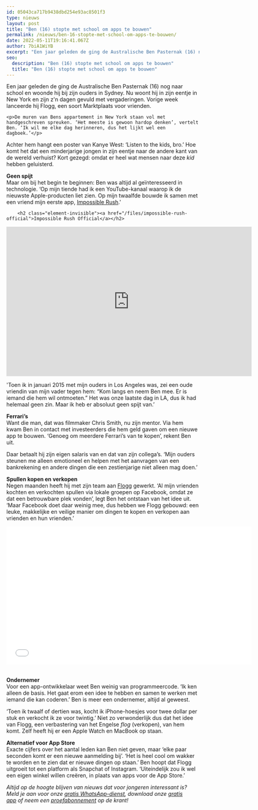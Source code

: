 ```yaml
---
id: 05043ca717b9438dbd254e93ac8501f3
type: nieuws
layout: post
title: "Ben (16) stopte met school om apps te bouwen"
permalink: /nieuws/ben-16-stopte-met-school-om-apps-te-bouwen/
date: 2022-05-11T19:16:41.067Z
author: 7biA1WiYB
excerpt: "Een jaar geleden de ging de Australische Ben Pasternak (16) nog naar school en woonde hij bij zijn ouders in Sydney. Nu woont hij in zijn eentje in New York en zijn z'n dagen gevuld met vergaderingen. Vorige week lanceerde hij Flogg, een soort Marktplaats voor vrienden.  "
seo:
  description: "Ben (16) stopte met school om apps te bouwen"
  title: "Ben (16) stopte met school om apps te bouwen"
---
```

Een jaar geleden de ging de Australische Ben Pasternak (16) nog naar school en woonde hij bij zijn ouders in Sydney. Nu woont hij in zijn eentje in New York en zijn z'n dagen gevuld met vergaderingen. Vorige week lanceerde hij Flogg, een soort Marktplaats voor vrienden.  

    <p>De muren van Bens appartement in New York staan vol met handgeschreven spreuken. ‘Het meeste is gewoon hardop denken’, vertelt Ben. ‘Ik wil me elke dag herinneren, dus het lijkt wel een dagboek.’</p>
<p>Achter hem hangt een poster van Kanye West: ‘Listen to the kids, bro.’ Hoe komt het dat een minderjarige jongen in zijn eentje naar de andere kant van de wereld verhuist? Kort gezegd: omdat er heel wat mensen naar deze <em>kid</em> hebben geluisterd.</p>
<p><strong>Geen spijt</strong><br>Maar om bij het begin te beginnen: Ben was altijd al geïnteresseerd in technologie. ‘Op mijn tiende had ik een YouTube-kanaal waarop ik de nieuwste Apple-producten liet zien. Op mijn twaalfde bouwde ik samen met een vriend mijn eerste app, <a href="http://impossiblerush.net/" target="_blank">Impossible Rush</a>.'</p>
<p><div class="media media-element-container media-default"><div id="file-17959" class="file file-video file-video-youtube">

        <h2 class="element-invisible"><a href="/files/impossible-rush-official">Impossible Rush Official</a></h2>
    
  
  <div class="content">
    <div class="media-youtube-video media-element file-default media-youtube-1">
  <iframe class="media-youtube-player" width="640" height="390" title="Impossible Rush Official" src="https://www.youtube.com/embed/oAAGY6G_igk?wmode=opaque&controls=" name="Impossible Rush Official" frameborder="0" allowfullscreen="">Video van Impossible Rush Official</iframe>
</div>
  </div>

  
</div>
</div>
<p>'Toen ik in januari 2015 met mijn ouders in Los Angeles was, zei een oude vriendin van mijn vader tegen hem: “Kom langs en neem Ben mee. Er is iemand die hem wil ontmoeten.” Het was onze laatste dag in LA, dus ik had helemaal geen zin. Maar ik heb er absoluut geen spijt van.’</p>
<p><strong>Ferrari’s</strong><br>Want die man, dat was filmmaker Chris Smith, nu zijn mentor. Via hem kwam Ben in contact met investeerders die hem geld gaven om een nieuwe app te bouwen. ‘Genoeg om meerdere Ferrari’s van te kopen’, rekent Ben uit.</p>
<p>Daar betaalt hij zijn eigen salaris van en dat van zijn collega’s. ‘Mijn ouders steunen me alleen emotioneel en helpen met het aanvragen van een bankrekening en andere dingen die een zestienjarige niet alleen mag doen.’</p>
<p><strong>Spullen kopen en verkopen</strong><br>Negen maanden heeft hij met zijn team aan <a href="https://flogg.com/" target="_blank">Flogg</a> gewerkt. ‘Al mijn vrienden kochten en verkochten spullen via lokale groepen op Facebook, omdat ze dat een betrouwbare plek vonden’, legt Ben het ontstaan van het idee uit. ‘Maar Facebook doet daar weinig mee, dus hebben we Flogg gebouwd: een leuke, makkelijke en veilige manier om dingen te kopen en verkopen aan vrienden en hun vrienden.’<br></p>
<iframe allowfullscreen="" class="media-vimeo-player" frameborder="0" height="360" src="//player.vimeo.com/video/162753618?color=" title="Introducing Flogg" width="640">Video van Introducing Flogg</iframe><p><br><strong>Ondernemer</strong><br>Voor een app-ontwikkelaar weet Ben weinig van programmeercode. ‘Ik ken alleen de basis. Het gaat erom een idee te hebben en samen te werken met iemand die kan coderen.’ Ben is meer een ondernemer, altijd al geweest.</p>
<p>‘Toen ik twaalf of dertien was, kocht ik iPhone-hoesjes voor twee dollar per stuk en verkocht ik ze voor twintig.’ Niet zo verwonderlijk dus dat het idee van Flogg, een verbastering van het Engelse <em>flog</em> (verkopen), van hem komt. Zelf heeft hij er een Apple Watch en MacBook op staan.</p>
<p><strong>Alternatief voor App Store</strong><br>Exacte cijfers over het aantal leden kan Ben niet geven, maar ‘elke paar seconden komt er een nieuwe aanmelding bij’. ‘Het is heel cool om wakker te worden en te zien dat er nieuwe dingen op staan.’ Ben hoopt dat Flogg uitgroeit tot een platform als Snapchat of Instagram. ‘Uiteindelijk zou ik wel een eigen winkel willen creëren, in plaats van apps voor de App Store.’</p>
<p><em>Altijd op de hoogte blijven van nieuws dat voor jongeren interessant is? Meld je aan voor onze <a href="https://original.sevendays.nl/whatsapp">gratis WhatsApp-dienst</a>, download onze <a href="https://original.sevendays.nl/app">gratis app</a> of neem een <a href="https://abonneren.sevendays.nl/abonneren/abonnementen/ae/artikel">proefabonnement</a> op de krant! </em></p>  
